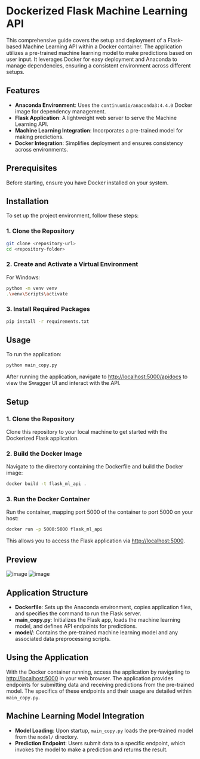 # Dockerized Flask Machine Learning API

This comprehensive guide covers the setup and deployment of a Flask-based Machine Learning API within a Docker container. The application utilizes a pre-trained machine learning model to make predictions based on user input. It leverages Docker for easy deployment and Anaconda to manage dependencies, ensuring a consistent environment across different setups.

## Features

- **Anaconda Environment**: Uses the `continuumio/anaconda3:4.4.0` Docker image for dependency management.
- **Flask Application**: A lightweight web server to serve the Machine Learning API.
- **Machine Learning Integration**: Incorporates a pre-trained model for making predictions.
- **Docker Integration**: Simplifies deployment and ensures consistency across environments.

## Prerequisites

Before starting, ensure you have Docker installed on your system.

## Installation

To set up the project environment, follow these steps:

### 1. Clone the Repository

```bash
git clone <repository-url>
cd <repository-folder>
```

### 2. Create and Activate a Virtual Environment

For Windows:

```bash
python -m venv venv
.\venv\Scripts\activate
```

### 3. Install Required Packages

```bash
pip install -r requirements.txt
```

## Usage

To run the application:

```bash
python main_copy.py
```

After running the application, navigate to [http://localhost:5000/apidocs](http://localhost:5000/apidocs) to view the Swagger UI and interact with the API.

## Setup

### 1. Clone the Repository

Clone this repository to your local machine to get started with the Dockerized Flask application.

### 2. Build the Docker Image

Navigate to the directory containing the Dockerfile and build the Docker image:

```bash
docker build -t flask_ml_api .
```

### 3. Run the Docker Container

Run the container, mapping port 5000 of the container to port 5000 on your host:

```bash
docker run -p 5000:5000 flask_ml_api
```

This allows you to access the Flask application via [http://localhost:5000](http://localhost:5000).


## Preview
![image](https://github.com/SuhasC572/Bank-Note-Authentication/assets/84210024/bbd73820-49b8-4ecb-8fad-f9668bf55790)
![image](https://github.com/SuhasC572/Bank-Note-Authentication/assets/84210024/963d16ae-556a-4098-ab6a-2305a683a49b)

## Application Structure

- **Dockerfile**: Sets up the Anaconda environment, copies application files, and specifies the command to run the Flask server.
- **main_copy.py**: Initializes the Flask app, loads the machine learning model, and defines API endpoints for predictions.
- **model/**: Contains the pre-trained machine learning model and any associated data preprocessing scripts.

## Using the Application

With the Docker container running, access the application by navigating to [http://localhost:5000](http://localhost:5000) in your web browser. The application provides endpoints for submitting data and receiving predictions from the pre-trained model. The specifics of these endpoints and their usage are detailed within `main_copy.py`.

## Machine Learning Model Integration

- **Model Loading**: Upon startup, `main_copy.py` loads the pre-trained model from the `model/` directory.
- **Prediction Endpoint**: Users submit data to a specific endpoint, which invokes the model to make a prediction and returns the result.

